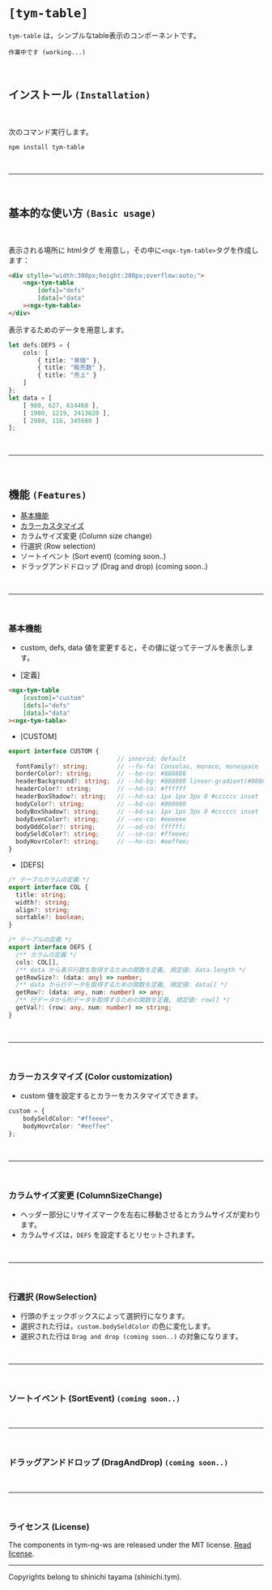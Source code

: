 
# `[tym-table]`
`tym-table` は，シンプルなtable表示のコンポーネントです。

```
作業中です (working...)
```

<br>

## インストール `(Installation)`
<br>

次のコマンド実行します。
```
npm install tym-table
```

<br>

---

<br>

## 基本的な使い方 `(Basic usage)`
<br>

表示される場所に htmlタグ を用意し，その中に`<ngx-tym-table>`タグを作成します：

``` html
<div stylle="width:300px;height:200px;overflow:auto;">
    <ngx-tym-table
        [defs]="defs"
        [data]="data"
    ><ngx-tym-table>
</div>
```

表示するためのデータを用意します。

``` typescript
let defs:DEFS = {
    cols: [
        { title: "単価" },
        { title: "販売数" },
        { title: "売上" }
    ]
}; 
let data = [
    [ 980, 627, 614460 ],
    [ 1980, 1219, 2413620 ],
    [ 2980, 116, 345680 ]
]; 
``` 

<br/> 

---

<br/>

## 機能 `(Features)`

- [基本機能](#Basicfunction)
- [カラーカスタマイズ](#ColorCustomization)
- カラムサイズ変更 (Column size change)
- 行選択 (Row selection)
- ソートイベント (Sort event) (coming soon..)
- ドラッグアンドドロップ (Drag and drop) (coming soon..)

<br/>

---

<br/>

<a id="Basicfunction"></a>

### 基本機能

- custom, defs, data 値を変更すると，その値に従ってテーブルを表示します。

- [定義]
``` html
<ngx-tym-table
    [custom]="custom"
    [defs]="defs"
    [data]="data"
><ngx-tym-table>
```
- [CUSTOM]
``` typescript
export interface CUSTOM {
                              // innerid: default
  fontFamily?: string;        // --fo-fa: Consolas, monaco, monospace
  borderColor?: string;       // --bo-co: #888888
  headerBackground?: string;  // --hd-bg: #888888 linear-gradient(#888888, #666666)
  headerColor?: string;       // --hd-co: #ffffff
  headerBoxShadow?: string;   // --hd-sa: 1px 1px 3px 0 #cccccc inset
  bodyColor?: string;         // --bd-co: #000000
  bodyBoxShadow?: string;     // --bd-sa: 1px 1px 3px 0 #cccccc inset
  bodyEvenColor?: string;     // --ev-co: #eeeeee
  bodyOddColor?: string;      // --od-co: ffffff;
  bodySeldColor?: string;     // --se-co: #ffeeee;
  bodyHovrColor?: string;     // --ho-co: #eeffee;
}
```
- [DEFS]
``` typescript
/* テーブルカラムの定義 */
export interface COL {
  title: string;
  width?: string;
  align?: string;
  sortable?: boolean;
}

/* テーブルの定義 */
export interface DEFS {
  /** カラムの定義 */
  cols: COL[],
  /** data から表示行数を取得するための関数を定義, 規定値: data.length */
  getRowSize?: (data: any) => number;
  /** data から行データを取得するための関数を定義, 規定値: data[] */
  getRow?: (data: any, num: number) => any;
  /** 行データから列データを取得するための関数を定義, 規定値: row[] */
  getVal?: (row: any, num: number) => string;
}
```

<br/>

---

<br/>

<a id="ColorCustomization"></a>

### カラーカスタマイズ (Color customization)

- custom 値を設定するとカラーをカスタマイズできます。

``` typescript
custom = {
    bodySeldColor: "#ffeeee",
    bodyHovrColor: "#eeffee"
}; 
```

<br/>

---

<br/>

<a id="ColumnSizeChange"></a>

### カラムサイズ変更 (ColumnSizeChange)

- ヘッダー部分にリサイズマークを左右に移動させるとカラムサイズが変わります。
- カラムサイズは，`DEFS` を設定するとリセットされます。

<br/>

---

<br/>

<a id="RowSelection"></a>

### 行選択 (RowSelection)

- 行頭のチェックボックスによって選択行になります。
- 選択された行は，`custom.bodySeldColor` の色に変化します。
- 選択された行は `Drag and drop (coming soon..)` の対象になります。

<br/>

---

<br/>

<a id="SortEvent"></a>

### ソートイベント (SortEvent) `(coming soon..)`

<a id="DragAndDrop"></a>

<br/>

---

<br/>

### ドラッグアンドドロップ (DragAndDrop) `(coming soon..)`

<br/>

---

<br/>

### ライセンス (License)
The components in tym-ng-ws are released under the MIT license. [Read license](//github.com/shinichi-tym/tym-ng-ws/blob/main/LICENSE).

---
Copyrights belong to shinichi tayama (shinichi.tym).
